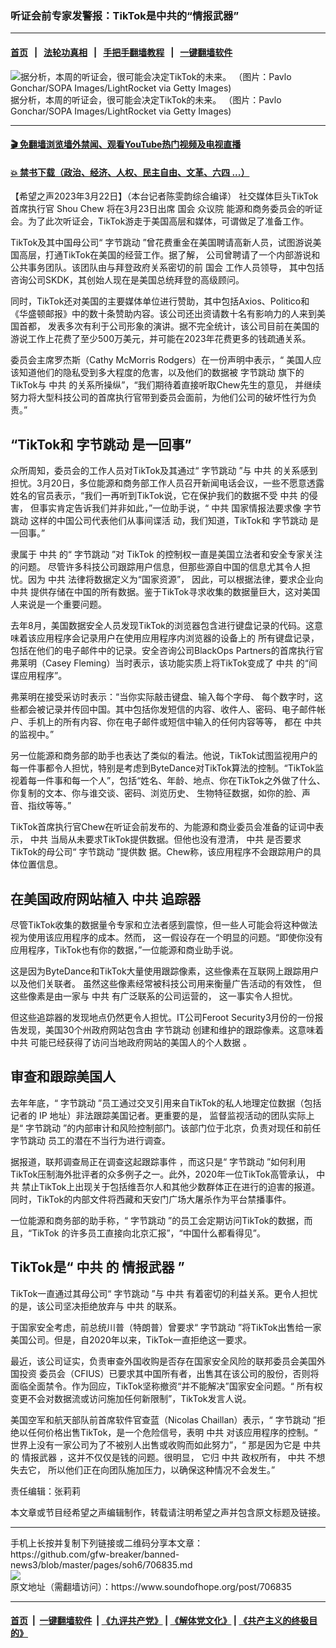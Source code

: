 ### 听证会前专家发警报：TikTok是中共的“情报武器”
------------------------

#### [首页](https://github.com/gfw-breaker/banned-news3/blob/master/README.md) &nbsp;&nbsp;|&nbsp;&nbsp; [法轮功真相](https://github.com/begood0513/basic/blob/master/README.md)  &nbsp;&nbsp;|&nbsp;&nbsp; [手把手翻墙教程](https://github.com/gfw-breaker/guides/wiki)  &nbsp;&nbsp;|&nbsp;&nbsp; [一键翻墙软件](https://github.com/gfw-breaker/nogfw/blob/master/README.md)  



<div><img alt=" 据分析，本周的听证会，很可能会决定TikTok的未来。 （图片：Pavlo Gonchar/SOPA Images/LightRocket via Getty Images)" src="https://img.soundofhope.org/2023-03/gettyimages-1248474458-594x594-1679371082759.jpg"/>
<br/><figcaption class="caption">
 据分析，本周的听证会，很可能会决定TikTok的未来。 （图片：Pavlo Gonchar/SOPA Images/LightRocket via Getty Images)
</figcaption></div><hr/>

#### [ 🎬  免翻墙浏览墙外禁闻、观看YouTube热门视频及电视直播](https://github.com/gfw-breaker/HelloWorld)

#### [ 💥  禁书下载（政治、经济、人权、民主自由、文革、六四 ...）](https://github.com/gfw-breaker/books/blob/master/README.md)

<div><div class="Content__Wrapper sc-1bvya0-0 elmmKw article_body" data-checkusr="" itemprop="articleBody">
 <div id="post_place_1">
 </div>
 <p class="meta-top">
  <span class="meta">
   【希望之声2023年3月22日】（本台记者陈雯韵综合编译）
  </span>
  社交媒体巨头TikTok首席执行官
  <ok href="/term/852071">
   Shou Chew
  </ok>
  将在3月23日出席
  <ok href="/term/2784">
   国会
  </ok>
  <ok href="/term/2997">
   众议院
  </ok>
  能源和商务委员会的听证会。为了此次听证会，TikTok游走于美国高层和媒体，可谓做足了准备工作。
 </p>
 <p>
  TikTok及其中国母公司“
  <ok href="/term/185063">
   字节跳动
  </ok>
  ”曾花费重金在美国聘请高新人员，试图游说美
  <wbr/>
  国高层，打通TikTok在美国的经营工作。据了解，
  <wbr/>
  公司曾聘请了一个内部游说和公共事务团队。该团队由与拜登政府关系密切的前
  <ok href="/term/2784">
   国会
  </ok>
  工作人员领导，
  <wbr/>
  其中包括咨询公司SKDK，其创始人现在是美国总统拜登的高级顾问。
 </p>
 <p>
  同时，TikTok还对美国的主要媒体单位进行赞助，其中包括Axios、Politico和《华盛顿邮报》中的数十条赞助内容。该公司还出资请数十名有影响力的人来到美国首都，
  <wbr/>
  发表多次有利于公司形象的演讲。据不完全统计，该公司目前在美国的游说工作上花费了至少500万美元，并可能在2023年花费更多的钱疏通关系。
 </p>
 <p>
  委员会主席罗杰斯（Cathy McMorris Rodgers）在一份声明中表示，“
  <wbr/>
  美国人应该知道他们的隐私受到多大程度的危害，以及他们的数据被
  <ok href="/term/185063">
   字节跳动
  </ok>
  旗下的TikTok与
  <ok href="/term/1059">
   中共
  </ok>
  的关系所操纵”，“我们期待着直接听取Chew先生的意见，
  <wbr/>
  并继续努力将大型科技公司的首席执行官带到委员会面前，为他们公司的破坏性行为负责。”
 </p>
 <h2>
  “TikTok和
  <ok href="/term/185063">
   字节跳动
  </ok>
  是一回事”
 </h2>
 <p>
  众所周知，委员会的工作人员对TikTok及其通过“
  <ok href="/term/185063">
   字节跳动
  </ok>
  ”与
  <ok href="/term/1059">
   中共
  </ok>
  的关系感到担忧。3月20日，多位能源和商务部工作人员召开新闻电话会议，一些不愿意透露姓名的官员表示，“我们一再听到TikTok说，它在保护我们的数据不受
  <ok href="/term/1059">
   中共
  </ok>
  的侵害，
  <wbr/>
  但事实肯定告诉我们并非如此，”一位助手说，“
  <wbr/>
  <ok href="/term/1059">
   中共
  </ok>
  国家情报法要求像
  <ok href="/term/185063">
   字节跳动
  </ok>
  这样的中国公司代表他们从事间谍活
  <wbr/>
  动，我们知道，TikTok和
  <ok href="/term/185063">
   字节跳动
  </ok>
  是一回事。”
 </p>
 <p>
  隶属于
  <ok href="/term/1059">
   中共
  </ok>
  的“
  <ok href="/term/185063">
   字节跳动
  </ok>
  ”对 TikTok 的控制权一直是美国立法者和安全专家关注的问题。
  <wbr/>
  尽管许多科技公司跟踪用户信息，但那些源自中国的信息尤其令人担忧。因为
  <ok href="/term/1059">
   中共
  </ok>
  法律将数据定义为“国家资源”，
  <wbr/>
  因此，可以根据法律，要求企业向
  <ok href="/term/1059">
   中共
  </ok>
  提供存储在中国的所有数据。鉴于TikTok寻求收集的数据量巨大，这对美国人来说是一个重要问题。
 </p>
 <p>
  去年8月，美国数据安全人员发现TikTok的浏览器包含进行键盘记录的代码。这意味着该应用程序会记录用户在使用应用程序内浏览器的设备上的
  <wbr/>
  所有键盘记录，包括在他们的电子邮件中的记录。安全咨询公司BlackOps Partners的首席执行官弗莱明（Casey Fleming）当时表示，该功能实质上将TikTok变成了
  <ok href="/term/1059">
   中共
  </ok>
  的“间谍应用程序”。
 </p>
 <p>
  弗莱明在接受采访时表示：“当你实际敲击键盘、输入每个字母、
  <wbr/>
  每个数字时，这些都会被记录并传回中国。其中包括你发短信的内容、收件人、密码、电子邮件帐户、手机上的所有内容、你在电子邮件或短信中输入的任何内容等等，
  <wbr/>
  都在
  <ok href="/term/1059">
   中共
  </ok>
  的监视中。”
 </p>
 <p>
  另一位能源和商务部的助手也表达了类似的看法。他说，TikTok试图监视用户的每一件事都令人担忧，特别是考虑到ByteDance对TikTok算法的控制。“TikTok监视着每一件事和每一个人”，包括“姓名、年龄、地点、你在TikTok之外做了什么、你复制的文本、你与谁交谈、密码、浏览历史、
  <wbr/>
  生物特征数据，如你的脸、声音、指纹等等。”
 </p>
 <p>
  TikTok首席执行官Chew在听证会前发布的、为能源和商业委员会准备的证词中表示，
  <ok href="/term/1059">
   中共
  </ok>
  当局从未要求TikTok提供数据。但他也没有澄清，
  <ok href="/term/1059">
   中共
  </ok>
  是否要求TikTok的母公司“
  <ok href="/term/185063">
   字节跳动
  </ok>
  ”提供数
  <wbr/>
  据。Chew称，该应用程序不会跟踪用户的具体位置信息。
 </p>
 <h2>
  在美国政府网站植入
  <ok href="/term/1059">
   中共
  </ok>
  追踪器
 </h2>
 <p>
  尽管TikTok收集的数据量令专家和立法者感到震惊，但一些人可能会将这种做法视为使用该应用程序的成本。然而，
  <wbr/>
  这一假设存在一个明显的问题。“即使你没有应用程序，TikTok也有你的数据，”一位能源和商业助手说。
 </p>
 <p>
  这是因为ByteDance和TikTok大量使用跟踪像素，这些像素在互联网上跟踪用户以及他们关联者。
  <wbr/>
  虽然这些像素经常被科技公司用来衡量广告活动的有效性，
  <wbr/>
  但这些像素是由一家与
  <ok href="/term/1059">
   中共
  </ok>
  有广泛联系的公司运营的，
  <wbr/>
  这一事实令人担忧。
 </p>
 <p>
  但这些追踪器的发现地点仍然更令人担忧。IT公司Feroot Security3月份的一份报告发现，美国30个州政府网站包含由
  <ok href="/term/185063">
   字节跳动
  </ok>
  创建和维护的跟踪像素。这意味着
  <ok href="/term/1059">
   中共
  </ok>
  可能已经获得了访问当地政府网站的美国人的个人数据
  <wbr/>
  。
 </p>
 <h2>
  审查和跟踪美国人
 </h2>
 <p>
  去年年底，“
  <ok href="/term/185063">
   字节跳动
  </ok>
  ”员工通过交叉引用来自TikTok的私人地理定位数据（包括记者的 IP 地址）非法跟踪美国记者。更重要的是，
  <wbr/>
  监督监视活动的团队实际上是“
  <ok href="/term/185063">
   字节跳动
  </ok>
  ”的内部审计和风险控制部门。该部门位于北京，负责对现任和前任
  <ok href="/term/185063">
   字节跳动
  </ok>
  员工的潜在不当行为进行调查。
 </p>
 <p>
  据报道，联邦调查局正在调查这起跟踪事件 ，而这只是“
  <ok href="/term/185063">
   字节跳动
  </ok>
  ”如何利用TikTok压制海外批评者的众多例子之一。此外，2020年一位TikTok高管承认，
  <ok href="/term/1059">
   中共
  </ok>
  禁止TikTok上出现关于包括维吾尔人和其他少数群体正在进行的迫害的报道。同时，TikTok的内部文件将西藏和天安门广场大屠杀作为平台禁播事件。
 </p>
 <p>
  一位能源和商务部的助手称，“
  <ok href="/term/185063">
   字节跳动
  </ok>
  ”的员工会定期访问TikTok的数据，而且，“TikTok 的许多员工直接向北京汇报”，“中国什么都看得见”。
 </p>
 <h2>
  TikTok是“
  <ok href="/term/1059">
   中共
  </ok>
  的
  <ok href="/term/852074">
   情报武器
  </ok>
  ”
 </h2>
 <p>
  TikTok一直通过其母公司“
  <ok href="/term/185063">
   字节跳动
  </ok>
  ”与
  <ok href="/term/1059">
   中共
  </ok>
  有着密切的利益关系。更令人担忧的是，该公司坚决拒绝放弃与
  <ok href="/term/1059">
   中共
  </ok>
  的联系。
 </p>
 <p>
  于国家安全考虑，前总统川普（特朗普）曾要求“
  <ok href="/term/185063">
   字节跳动
  </ok>
  ”将TikTok出售给一家美国公司。但是，自2020年以来，TikTok一直拒绝这一要求。
 </p>
 <p>
  最近，该公司证实，负责审查外国收购是否存在国家安全风险的联邦委员会美国外国投资
  <wbr/>
  委员会（CFIUS）已要求其中国所有者，出售其在该公司的股份，否则将面临全面禁令。作为回应，TikTok坚称撤资“并不能解决”国家安全问题。“ 所有权变更不会对数据流或访问施加任何新限制”，TikTok发言人说。
 </p>
 <p>
  美国空军和​​航天部队前首席软件官查蓝（Nicolas Chaillan）表示，“
  <ok href="/term/185063">
   字节跳动
  </ok>
  ”拒绝以任何价格出售TikTok，是一个危险信号，表明
  <ok href="/term/1059">
   中共
  </ok>
  对该应用程序的控制。“
  <wbr/>
  世界上没有一家公司为了不被别人出售或收购而如此努力”，“
  <wbr/>
  那是因为它是
  <ok href="/term/1059">
   中共
  </ok>
  的
  <ok href="/term/852074">
   情报武器
  </ok>
  ，这并不仅仅是钱的问题。很明显，
  <wbr/>
  它归
  <ok href="/term/1059">
   中共
  </ok>
  政权所有，
  <ok href="/term/1059">
   中共
  </ok>
  不想失去它，
  <wbr/>
  所以他们正在向团队施加压力，以确保这种情况不会发生。”
 </p>
 <p class="meta-btm">
  责任编辑：张莉莉
 </p>
 <p class="meta-btm">
  本文章或节目经希望之声编辑制作，转载请注明希望之声并包含原文标题及链接。
 </p>
</div>
</div>
<hr/>
手机上长按并复制下列链接或二维码分享本文章：<br/>
https://github.com/gfw-breaker/banned-news3/blob/master/pages/soh6/706835.md <br/>
<a href='https://github.com/gfw-breaker/banned-news3/blob/master/pages/soh6/706835.md'><img src='https://github.com/gfw-breaker/banned-news3/blob/master/pages/soh6/706835.md.png'/></a> <br/>
原文地址（需翻墙访问）：https://www.soundofhope.org/post/706835


------------------------
#### [首页](https://github.com/gfw-breaker/banned-news3/blob/master/README.md) &nbsp;|&nbsp; [一键翻墙软件](https://github.com/gfw-breaker/nogfw/blob/master/README.md) &nbsp;| [《九评共产党》](https://github.com/gfw-breaker/9ping.md/blob/master/README.md#九评之一评共产党是什么) | [《解体党文化》](https://github.com/gfw-breaker/jtdwh.md/blob/master/README.md) | [《共产主义的终极目的》](https://github.com/gfw-breaker/gczydzjmd.md/blob/master/README.md)


<img src='http://gfw-breaker.win/banned-news3/pages/soh6/706835.md' width='0px' height='0px'/>